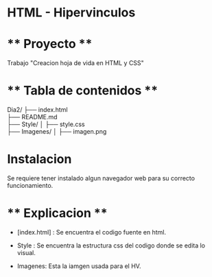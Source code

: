 # HTML - Hipervinculos

# ** Proyecto **
Trabajo "Creacion hoja de vida en HTML y CSS"

# ** Tabla de contenidos **

Dia2/
├── index.html  
├── README.md    
├── Style/
│   ├── style.css     
├── Imagenes/
│   ├── imagen.png

# **Instalacion** 
Se requiere tener instalado algun navegador web para su correcto funcionamiento.

# ** Explicacion **
- [index.html] : Se encuentra el codigo fuente en html.

- Style : Se encuentra la estructura css del codigo donde se edita lo visual.

- Imagenes: Esta la iamgen usada para el HV.
